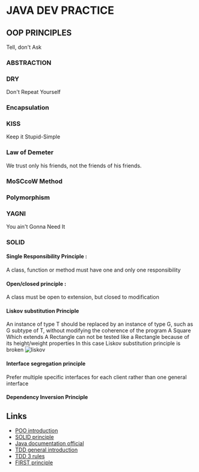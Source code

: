 # JAVA DEV PRACTICE


## OOP PRINCIPLES

Tell, don't Ask

### ABSTRACTION

### DRY
Don't Repeat Yourself

### Encapsulation

### KISS
Keep it Stupid-Simple

### Law of Demeter
We trust only his friends, not the friends of his friends.

### MoSCcoW Method

### Polymorphism

### YAGNI
You ain't Gonna Need It



### SOLID

#### Single Responsibility Principle : 
A class, function or method must have one and only one responsibility

#### Open/closed principle :
A class must be open to extension, but closed to modification

#### Liskov substitution Principle 
An instance of type T should be replaced by an instance of type G, such as G subtype of T, without modifying the coherence of the program
A Square Which extends A Rectangle can not be tested like a Rectangle because of its height/weight properties
In this case Liskov substitution principle is broken
![liskov](/target/liskov.bmp)

#### Interface segregation principle 
Prefer multiple specific interfaces for each client rather than one general interface

#### Dependency Inversion Principle



## Links


* [POO introduction](http://www.codeproject.com/Articles/22769/Introduction-to-Object-Oriented-Programming-Concep)
* [SOLID principle](http://williamdurand.fr/2013/07/30/from-stupid-to-solid-code/)
* [Java documentation official](http://docs.oracle.com/javase/tutorial/java/concepts/index.html)
* [TDD general introduction](https://technologyconversations.com/2013/12/24/test-driven-development-tdd-best-practices-using-java-examples-2/)
* [TDD 3 rules](http://www.butunclebob.com/ArticleS.UncleBob.TheThreeRulesOfTdd)
* [FIRST principle](http://agileinaflash.blogspot.fr/2009/02/first.html)

